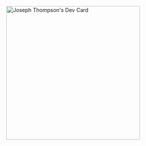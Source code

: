 <a href="https://app.daily.dev/zombiechan1989"><img src="https://api.daily.dev/devcards/v2/QeNfda4u6BhcLhm42cMQB.png?r=wt1&type=default" width="356" alt="Joseph Thompson's Dev Card"/></a>
